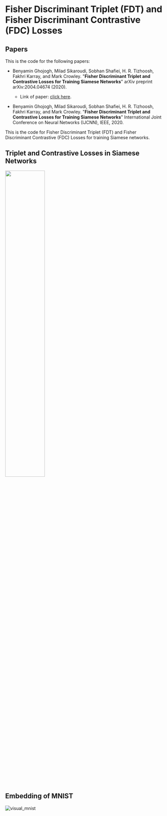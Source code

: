 # Fisher Discriminant Triplet (FDT) and Fisher Discriminant Contrastive (FDC) Losses

## Papers

This is the code for the following papers:

- Benyamin Ghojogh, Milad Sikaroudi, Sobhan Shafiei, H. R. Tizhoosh, Fakhri Karray, and Mark Crowley. "**Fisher Discriminant Triplet and Contrastive Losses for Training Siamese Networks**" arXiv preprint arXiv:2004.04674 (2020).
  - Link of paper: [click here](https://arxiv.org/abs/2004.04674).

- Benyamin Ghojogh, Milad Sikaroudi, Sobhan Shafiei, H. R. Tizhoosh, Fakhri Karray, and Mark Crowley. "**Fisher Discriminant Triplet and Contrastive Losses for Training Siamese Networks**" International Joint Conference on Neural Networks (IJCNN), IEEE, 2020.

This is the code for Fisher Discriminant Triplet (FDT) and Fisher Discriminant Contrastive (FDC) Losses for training Siamese networks.

## Triplet and Contrastive Losses in Siamese Networks

<img src="https://user-images.githubusercontent.com/66282117/84091460-6e72fa80-a9c2-11ea-80f4-10071eca4cdd.png" width="50%">

## Embedding of MNIST

![visual_mnist](https://user-images.githubusercontent.com/66282117/84091597-e5a88e80-a9c2-11ea-8796-cc1ab61ec37f.png)

